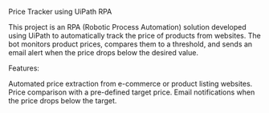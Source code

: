 Price Tracker using UiPath RPA

This project is an RPA (Robotic Process Automation) solution developed using UiPath to automatically track the price of products from websites. The bot monitors product prices, compares them to a threshold, and sends an email alert when the price drops below the desired value.

Features:

Automated price extraction from e-commerce or product listing websites.
Price comparison with a pre-defined target price.
Email notifications when the price drops below the target.
